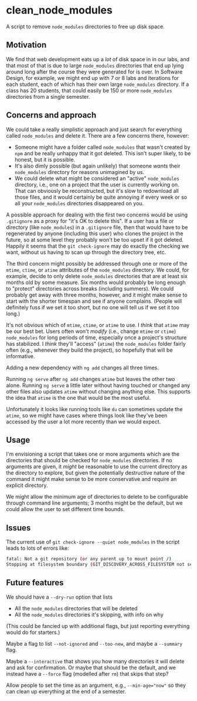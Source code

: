 # clean_node_modules

A script to remove `node_modules` directories to free up disk space.

## Motivation

We find that web development eats up a _lot_ of disk space in
in our labs, and that most of that is due to large
`node_modules` directories that end up lying around long after
the course they were generated for is over. In Software Design,
for example, we might end up with 7 or 8 labs and iterations
for each student, each of which has their own large
`node_modules` directory. If a class has 20 students, that
could easily be 150 or more `node_modules` directories from
a single semester.

## Concerns and approach

We could take a really simplistic approach and just search for
everything called `node_modules` and delete it. There are a
few concerns there, however:

- Someone might have a folder called `node_modules` that
  wasn't created by `npm` and be really unhappy that it got
  deleted. This isn't super likely, to be honest, but it is
  possible.
- It's also dimly possible (but again unlikely) that someone
  _wants_ their `node_modules` directory for reasons
  unimagined by us.
- We could delete what might be considered an "active"
  `node_modules` directory, i.e., one on a project that the
  user is currently working on. That can obviously be
  reconstructed, but it's slow to redownload all those files,
  and it would certainly be quite annoying if every week or
  so all your `node_modules` directories disappeared on you.

A possible approach for dealing with the first two concerns would be
using `.gitignore` as a proxy for "it's OK to delete this".
If a user has a file or directory (like `node_modules`) in
a `.gitignore` file, then that would have to be regenerated
by anyone (including this user) who clones the project in the
future, so at some level they probably won't be too upset if
it got deleted. Happily it seems that the `git check-ignore`
may do exactly the checking we want, without us having to scan
up through the directory tree, etc.

The third concern might possibly be addressed through one or
more of the `mtime`, `ctime`, or `atime` attributes of the
`node_modules` directory. We could, for example, decide to
only delete `node_modules` directories that are at least six
months old by some measure. Six months would probably be long
enough to "protect" directories across breaks (including
summers). We could probably get away with three months,
however, and it might make sense to start with the shorter
timespan and see if anyone complains. (People will definitely
fuss if we set it too short, but no one will tell us if we
set it too long.)

It's not obvious which of `mtime`, `ctime`, or `atime` to use.
I _think_ that `atime` may be our best bet. Users often won't
_modify_ (i.e., change `mtime` or `ctime`) `node_modules` for
long periods of time, especially once a project's structure
has stabilized. I _think_ they'll "access" (`atime`) the
`node_modules` folder fairly often (e.g., whenever they build
the project), so hopefully that will be informative.

Adding a new dependency with `ng add` changes all three times.

Running `ng serve` after `ng add` changes `atime` but leaves
the other two alone. Running `ng serve` a little later without
having touched or changed any other files also updates `atime`
without changing anything else.
This supports the idea that `atime` is the
one that would be the most useful.

Unfortunately it looks like running tools like `du` can sometimes update
the `atime`, so we might have cases where things look like they've
been accessed by the user a lot more recently than we would expect.

## Usage

I'm envisioning a script that takes one or more arguments
which are the directories that should be checked for
`node_modules` directories. If no arguments are given, it _might_
be reasonable to use the current directory as the directory to
explore, but given the potentially destructive nature of the
command it might make sense to be more conservative and require
an explicit directory.

We might allow the minimum age of directories to delete to be
configurable through command line arguments; 3 months might be the default,
but we could allow the user to set different time bounds.

## Issues

The current use of `git check-ignore --quiet node_modules` in
the script leads to lots of errors like:

```bash
fatal: Not a git repository (or any parent up to mount point /)
Stopping at filesystem boundary (GIT_DISCOVERY_ACROSS_FILESYSTEM not set).
```

## Future features

We should have a `--dry-run` option that lists

- All the `node_modules` directories that will be deleted
- All the `node_modules` directories it's skipping, with info on why

(This could be fancied up with additional flags, but just reporting
everything would do for starters.)

Maybe a flag to list `--not-ignored` and `--too-new`, and maybe a
`--summary` flag.

Maybe a `--interactive` that shows you how many directories it will delete
and ask for confirmation. Or maybe that should be the default, and we
instead have a `--force` flag (modelled after `rm`) that skips that step?

Allow people to set the time as an argument, e.g., `--min-age="now"` so they
can clean up everything at the end of a semester.
